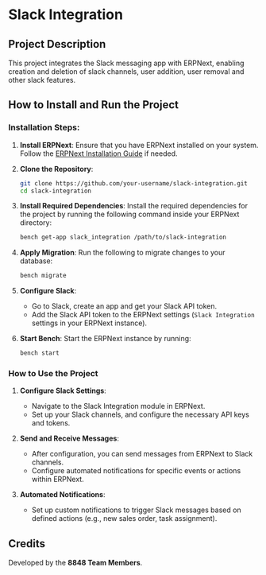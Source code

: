 # Slack Integration

## Project Description
This project integrates the Slack messaging app with ERPNext, enabling creation and deletion of slack channels, user addition, user removal and other slack features.

## How to Install and Run the Project

### Installation Steps:
1. **Install ERPNext**: Ensure that you have ERPNext installed on your system. Follow the [ERPNext Installation Guide](https://frappeframework.com/docs/user/en/installation) if needed.
2. **Clone the Repository**:
    ```bash
    git clone https://github.com/your-username/slack-integration.git
    cd slack-integration
    ```
3. **Install Required Dependencies**:
    Install the required dependencies for the project by running the following command inside your ERPNext directory:
    ```bash
    bench get-app slack_integration /path/to/slack-integration
    ```
4. **Apply Migration**:
    Run the following to migrate changes to your database:
    ```bash
    bench migrate
    ```

5. **Configure Slack**: 
    - Go to Slack, create an app and get your Slack API token.
    - Add the Slack API token to the ERPNext settings (`Slack Integration` settings in your ERPNext instance).

6. **Start Bench**:
    Start the ERPNext instance by running:
    ```bash
    bench start
    ```

### How to Use the Project

1. **Configure Slack Settings**: 
    - Navigate to the Slack Integration module in ERPNext.
    - Set up your Slack channels, and configure the necessary API keys and tokens.
  
2. **Send and Receive Messages**:
    - After configuration, you can send messages from ERPNext to Slack channels.
    - Configure automated notifications for specific events or actions within ERPNext.

3. **Automated Notifications**:
    - Set up custom notifications to trigger Slack messages based on defined actions (e.g., new sales order, task assignment).

## Credits
Developed by the **8848 Team Members**.

##
